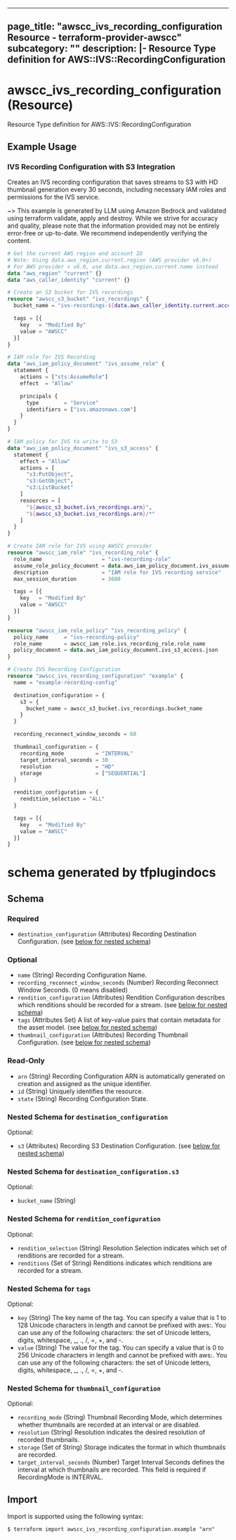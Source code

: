 
---
page_title: "awscc_ivs_recording_configuration Resource - terraform-provider-awscc"
subcategory: ""
description: |-
  Resource Type definition for AWS::IVS::RecordingConfiguration
---

# awscc_ivs_recording_configuration (Resource)

Resource Type definition for AWS::IVS::RecordingConfiguration

## Example Usage

### IVS Recording Configuration with S3 Integration

Creates an IVS recording configuration that saves streams to S3 with HD thumbnail generation every 30 seconds, including necessary IAM roles and permissions for the IVS service.

~> This example is generated by LLM using Amazon Bedrock and validated using terraform validate, apply and destroy. While we strive for accuracy and quality, please note that the information provided may not be entirely error-free or up-to-date. We recommend independently verifying the content.

```terraform
# Get the current AWS region and account ID
# Note: Using data.aws_region.current.region (AWS provider v6.0+)
# For AWS provider < v6.0, use data.aws_region.current.name instead
data "aws_region" "current" {}
data "aws_caller_identity" "current" {}

# Create an S3 bucket for IVS recordings
resource "awscc_s3_bucket" "ivs_recordings" {
  bucket_name = "ivs-recordings-${data.aws_caller_identity.current.account_id}-${data.aws_region.current.region}"

  tags = [{
    key   = "Modified By"
    value = "AWSCC"
  }]
}

# IAM role for IVS Recording
data "aws_iam_policy_document" "ivs_assume_role" {
  statement {
    actions = ["sts:AssumeRole"]
    effect  = "Allow"

    principals {
      type        = "Service"
      identifiers = ["ivs.amazonaws.com"]
    }
  }
}

# IAM policy for IVS to write to S3
data "aws_iam_policy_document" "ivs_s3_access" {
  statement {
    effect = "Allow"
    actions = [
      "s3:PutObject",
      "s3:GetObject",
      "s3:ListBucket"
    ]
    resources = [
      "${awscc_s3_bucket.ivs_recordings.arn}",
      "${awscc_s3_bucket.ivs_recordings.arn}/*"
    ]
  }
}

# Create IAM role for IVS using AWSCC provider
resource "awscc_iam_role" "ivs_recording_role" {
  role_name                   = "ivs-recording-role"
  assume_role_policy_document = data.aws_iam_policy_document.ivs_assume_role.json
  description                 = "IAM role for IVS recording service"
  max_session_duration        = 3600

  tags = [{
    key   = "Modified By"
    value = "AWSCC"
  }]
}

resource "awscc_iam_role_policy" "ivs_recording_policy" {
  policy_name     = "ivs-recording-policy"
  role_name       = awscc_iam_role.ivs_recording_role.role_name
  policy_document = data.aws_iam_policy_document.ivs_s3_access.json
}

# Create IVS Recording Configuration
resource "awscc_ivs_recording_configuration" "example" {
  name = "example-recording-config"

  destination_configuration = {
    s3 = {
      bucket_name = awscc_s3_bucket.ivs_recordings.bucket_name
    }
  }

  recording_reconnect_window_seconds = 60

  thumbnail_configuration = {
    recording_mode          = "INTERVAL"
    target_interval_seconds = 30
    resolution              = "HD"
    storage                 = ["SEQUENTIAL"]
  }

  rendition_configuration = {
    rendition_selection = "ALL"
  }

  tags = [{
    key   = "Modified By"
    value = "AWSCC"
  }]
}
```

# schema generated by tfplugindocs
## Schema

### Required

- `destination_configuration` (Attributes) Recording Destination Configuration. (see [below for nested schema](#nestedatt--destination_configuration))

### Optional

- `name` (String) Recording Configuration Name.
- `recording_reconnect_window_seconds` (Number) Recording Reconnect Window Seconds. (0 means disabled)
- `rendition_configuration` (Attributes) Rendition Configuration describes which renditions should be recorded for a stream. (see [below for nested schema](#nestedatt--rendition_configuration))
- `tags` (Attributes Set) A list of key-value pairs that contain metadata for the asset model. (see [below for nested schema](#nestedatt--tags))
- `thumbnail_configuration` (Attributes) Recording Thumbnail Configuration. (see [below for nested schema](#nestedatt--thumbnail_configuration))

### Read-Only

- `arn` (String) Recording Configuration ARN is automatically generated on creation and assigned as the unique identifier.
- `id` (String) Uniquely identifies the resource.
- `state` (String) Recording Configuration State.

<a id="nestedatt--destination_configuration"></a>
### Nested Schema for `destination_configuration`

Optional:

- `s3` (Attributes) Recording S3 Destination Configuration. (see [below for nested schema](#nestedatt--destination_configuration--s3))

<a id="nestedatt--destination_configuration--s3"></a>
### Nested Schema for `destination_configuration.s3`

Optional:

- `bucket_name` (String)



<a id="nestedatt--rendition_configuration"></a>
### Nested Schema for `rendition_configuration`

Optional:

- `rendition_selection` (String) Resolution Selection indicates which set of renditions are recorded for a stream.
- `renditions` (Set of String) Renditions indicates which renditions are recorded for a stream.


<a id="nestedatt--tags"></a>
### Nested Schema for `tags`

Optional:

- `key` (String) The key name of the tag. You can specify a value that is 1 to 128 Unicode characters in length and cannot be prefixed with aws:. You can use any of the following characters: the set of Unicode letters, digits, whitespace, _, ., /, =, +, and -.
- `value` (String) The value for the tag. You can specify a value that is 0 to 256 Unicode characters in length and cannot be prefixed with aws:. You can use any of the following characters: the set of Unicode letters, digits, whitespace, _, ., /, =, +, and -.


<a id="nestedatt--thumbnail_configuration"></a>
### Nested Schema for `thumbnail_configuration`

Optional:

- `recording_mode` (String) Thumbnail Recording Mode, which determines whether thumbnails are recorded at an interval or are disabled.
- `resolution` (String) Resolution indicates the desired resolution of recorded thumbnails.
- `storage` (Set of String) Storage indicates the format in which thumbnails are recorded.
- `target_interval_seconds` (Number) Target Interval Seconds defines the interval at which thumbnails are recorded. This field is required if RecordingMode is INTERVAL.

## Import

Import is supported using the following syntax:

```shell
$ terraform import awscc_ivs_recording_configuration.example "arn"
```
